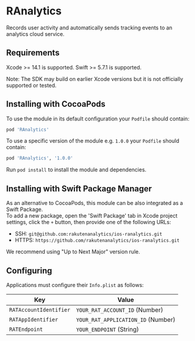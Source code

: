 # RAnalytics
Records user activity and automatically sends tracking events to an analytics cloud service.

## Requirements
Xcode >= 14.1 is supported.
Swift >= 5.7.1 is supported.

Note: The SDK may build on earlier Xcode versions but it is not officially supported or tested.
 
## Installing with CocoaPods
To use the module in its default configuration your `Podfile` should contain:
 
```ruby
pod 'RAnalytics'
```

To use a specific version of the module e.g. `1.0.0` your `Podfile` should contain:

```ruby
pod 'RAnalytics', '1.0.0'
```
 
Run `pod install` to install the module and dependencies.

## Installing with Swift Package Manager
As an alternative to CocoaPods, this module can be also integrated as a Swift Package.<br>
To add a new package, open the 'Swift Package' tab in Xcode project settings, click the `+` button, then provide one of the following URLs:
* SSH: `git@github.com:rakutenanalytics/ios-ranalytics.git`
* HTTPS: `https://github.com/rakutenanalytics/ios-ranalytics.git`

We recommend using "Up to Next Major" version rule.
 
## Configuring
Applications must configure their `Info.plist` as follows:
 
Key         | Value
-------------------|-------------------
`RATAccountIdentifier` | `YOUR_RAT_ACCOUNT_ID` (Number)
`RATAppIdentifier` | `YOUR_RAT_APPLICATION_ID` (Number)
`RATEndpoint` | `YOUR_ENDPOINT` (String)
